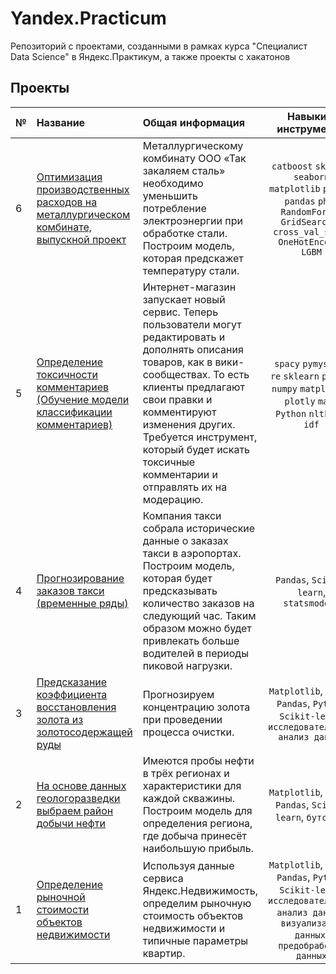 # Yandex.Practicum

Репозиторий с проектами, созданными в рамках курса "Специалист Data Science" в Яндекс.Практикум, а также проекты с хакатонов

## Проекты

|№| Название | Общая информация | Навыки и инструменты |
|:---|:-----------------------------|:-------------------------------------------------------------|:-----------:|
|6  |[Оптимизация производственных расходов на металлургическом комбинате, выпускной проект](https://github.com/Malelena/Portfolio/tree/241c10e4af4aa1b62e4764851ed11f9946bcc74d/Yandex.Practicum/%D0%9F%D1%80%D0%B5%D0%B4%D1%81%D0%BA%D0%B0%D0%B7%D0%B0%D0%BD%D0%B8%D0%B5%20%D1%82%D0%B5%D0%BC%D0%BF%D0%B5%D1%80%D0%B0%D1%82%D1%83%D1%80%D1%8B%20%D1%81%D1%82%D0%B0%D0%BB%D0%B8)|Металлургическому комбинату ООО «Так закаляем сталь» необходимо уменьшить потребление электроэнергии при обработке стали. Построим модель, которая предскажет температуру стали. |`catboost` `sklearn` `seaborn` `matplotlib` `plotly` `pandas` `phik` `RandomForest` `GridSearchCV` `cross_val_score` `OneHotEncoder` `LGBM` |
|5  |[Определение токсичности комментариев (Обучение модели классификации комментариев)](https://github.com/Malelena/Portfolio/tree/241c10e4af4aa1b62e4764851ed11f9946bcc74d/Yandex.Practicum/%D0%92%D1%8B%D1%8F%D0%B2%D0%BB%D0%B5%D0%BD%D0%B8%D0%B5%20%D1%82%D0%BE%D0%BA%D1%81%D0%B8%D1%87%D0%BD%D1%8B%D1%85%20%D0%BA%D0%BE%D0%BC%D0%BC%D0%B5%D0%BD%D1%82%D0%B0%D1%80%D0%B8%D0%B5%D0%B2)|Интернет-магазин запускает новый сервис. Теперь пользователи могут редактировать и дополнять описания товаров, как в вики-сообществах. То есть клиенты предлагают свои правки и комментируют изменения других. Требуется инструмент, который будет искать токсичные комментарии и отправлять их на модерацию.| `spacy` `pymystem3` `re` `sklearn` `pandas` `numpy` `matplotlib` `plotly` `math` `Python` `nltk` `tf-idf`|
|4   |[Прогнозирование заказов такси (временные ряды)](https://github.com/Malelena/Portfolio/tree/241c10e4af4aa1b62e4764851ed11f9946bcc74d/Yandex.Practicum/%D0%9F%D1%80%D0%B5%D0%B4%D1%81%D0%BA%D0%B0%D0%B7%D0%B0%D0%BD%D0%B8%D0%B5%20%D0%B7%D0%B0%D0%BA%D0%B0%D0%B7%D0%BE%D0%B2%20%D1%82%D0%B0%D0%BA%D1%81%D0%B8.%20%D0%92%D1%80%D0%B5%D0%BC%D0%B5%D0%BD%D0%BD%D1%8B%D0%B5%20%D1%80%D1%8F%D0%B4%D1%8B)|Компания такси собрала исторические данные о заказах такси в аэропортах. Построим модель, которая будет предсказывать количество заказов на следующий час. Таким образом можно будет привлекать больше водителей в периоды пиковой нагрузки.|`Pandas`, `Scikit-learn`, `statsmodels`|
|3   |[Предсказание коэффициента восстановления золота из золотосодержащей руды](https://github.com/Malelena/Portfolio/tree/241c10e4af4aa1b62e4764851ed11f9946bcc74d/Yandex.Practicum/%D0%9F%D1%80%D0%B5%D0%B4%D1%81%D0%BA%D0%B0%D0%B7%D0%B0%D0%BD%D0%B8%D0%B5%20%D0%BA%D0%BE%D1%8D%D1%84%D1%84%D0%B8%D1%86%D0%B8%D0%B5%D0%BD%D1%82%D0%B0%20%D0%B2%D0%BE%D1%81%D1%81%D1%82%D0%B0%D0%BD%D0%BE%D0%B2%D0%BB%D0%B5%D0%BD%D0%B8%D1%8F%20%D0%B7%D0%BE%D0%BB%D0%BE%D1%82%D0%B0%20%D0%B8%D0%B7%20%D1%80%D1%83%D0%B4%D1%8B)|Прогнозируем концентрацию золота при проведении процесса очистки.|`Matplotlib`, `NumPy`, `Pandas`, `Python`, `Scikit-learn`, `исследовательский анализ данных`|
|2   |[На основе данных геологоразведки выбраем район добычи нефти](https://github.com/Malelena/Portfolio/tree/241c10e4af4aa1b62e4764851ed11f9946bcc74d/Yandex.Practicum/%D0%92%D1%8B%D0%B1%D0%BE%D1%80%20%D0%BB%D0%BE%D0%BA%D0%B0%D1%86%D0%B8%D0%B8%20%D0%B4%D0%BB%D1%8F%20%D1%81%D0%BA%D0%B2%D0%B0%D0%B6%D0%B8%D0%BD%D1%8B)|Имеются пробы нефти в трёх регионах и характеристики для каждой скважины. Построим модель для определения региона, где добыча принесёт наибольшую прибыль.|`Matplotlib`, `NumPy`, `Pandas`, `Scikit-learn`, `бутстреп`|
|1   |[Определение рыночной стоимости объектов недвижимости](https://github.com/Malelena/Portfolio/tree/2e8ba5528e58ca7736579bb5933d746ef9caf0a1/Yandex.Practicum/%D0%90%D0%BD%D0%B0%D0%BB%D0%B8%D0%B7%20%D0%BD%D0%B5%D0%B4%D0%B2%D0%B8%D0%B6%D0%B8%D0%BC%D0%BE%D1%81%D1%82%D0%B8)|Используя данные сервиса Яндекс.Недвижимость, определим рыночную стоимость объектов недвижимости и типичные параметры квартир. |`Matplotlib`, `NumPy`, `Pandas`, `Python`, `Scikit-learn`, `исследовательский анализ данных`, `визуализация данных`, `предобработка данных`|
